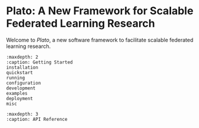 # Plato: A New Framework for Scalable Federated Learning Research

Welcome to *Plato*, a new software framework to facilitate scalable federated learning research.

```{toctree}
:maxdepth: 2
:caption: Getting Started
installation
quickstart
running
configuration
development
examples
deployment
misc
```

```{toctree}
:maxdepth: 3
:caption: API Reference
```

